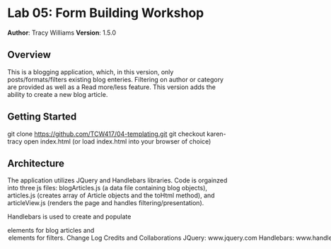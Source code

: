 # Lab 05: Form Building Workshop

**Author**: Tracy Williams
**Version**: 1.5.0 

## Overview
This is a blogging application, which, in this version, only posts/formats/filters existing blog enteries. Filtering on author or category are provided as well as a Read more/less feature.  This version adds the ability to create a new blog article.

## Getting Started
git clone https://github.com/TCW417/04-templating.git
git checkout karen-tracy
open index.html (or load index.html into your browser of choice)

## Architecture
The application utilizes JQuery and Handlebars libraries.  Code is orgainzed into three js files: blogArticles.js (a data file containing blog objects), articles.js (creates array of Article objects and the toHtml method), and articleView.js (renders the page and handles filtering/presentation).

Handlebars is used to create and populate <article> elements for blog articles and <option> elements for filters.

## Change Log


## Credits and Collaborations
JQuery: www.jquery.com
Handlebars: www.handlebarsjs.com
